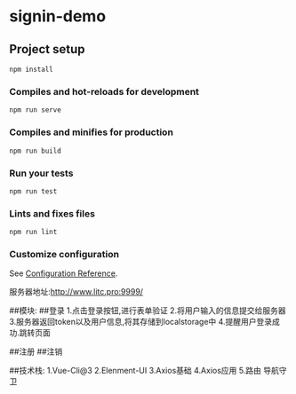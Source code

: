 # signin-demo

## Project setup
```
npm install
```

### Compiles and hot-reloads for development
```
npm run serve
```

### Compiles and minifies for production
```
npm run build
```

### Run your tests
```
npm run test
```

### Lints and fixes files
```
npm run lint
```

### Customize configuration
See [Configuration Reference](https://cli.vuejs.org/config/).

服务器地址:http://www.litc.pro:9999/

   ##模块:
##登录
    1.点击登录按钮,进行表单验证
    2.将用户输入的信息提交给服务器
    3.服务器返回token以及用户信息,将其存储到localstorage中
    4.提醒用户登录成功.跳转页面

##注册
##注销

   ##技术栈:
    1.Vue-Cli@3
    2.Elenment-UI
    3.Axios基础
    4.Axios应用
    5.路由 导航守卫